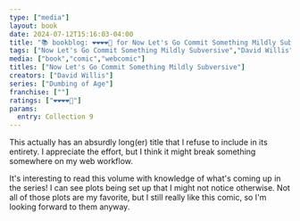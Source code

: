 ```yaml
---
type: ["media"]
layout: book
date: 2024-07-12T15:16:03-04:00
title: "📚 bookblog: ❤️❤️❤️❤️🖤 for Now Let's Go Commit Something Mildly Subversive (A Ninth Dumbing of Age Collection), by David Willis"
tags: ["Now Let's Go Commit Something Mildly Subversive","David Willis","Dumbing of Age","comics","webcomics"]
media: ["book","comic","webcomic"]
titles: ["Now Let's Go Commit Something Mildly Subversive"]
creators: ["David Willis"]
series: ["Dumbing of Age"]
franchise: [""]
ratings: ["❤️❤️❤️❤️🖤"]
params:
  entry: Collection 9
---
```


This actually has an absurdly long(er) title that I refuse to include in its entirety. I appreciate the effort, but I think it might break something somewhere on my web workflow.

It's interesting to read this volume with knowledge of what's coming up in the series! I can see plots being set up that I might not notice otherwise. Not all of those plots are my favorite, but I still really like this comic, so I'm looking forward to them anyway.

